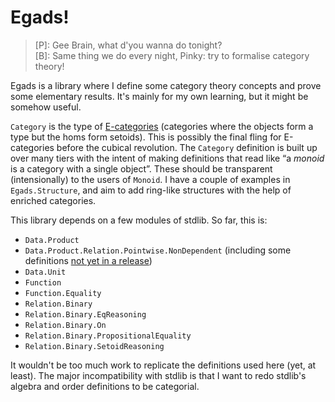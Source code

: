 # Egads!

> [P]: Gee Brain, what d'you wanna do tonight?  
> [B]: Same thing we do every night, Pinky: try to formalise category theory!

Egads is a library where I define some category theory concepts and prove some elementary results.
It's mainly for my own learning, but it might be somehow useful.

`Category` is the type of [E-categories][ecats] (categories where the objects form a type but the homs form setoids).
This is possibly the final fling for E-categories before the cubical revolution.
The `Category` definition is built up over many tiers with the intent of making definitions that read like “a *monoid* is a category with a single object”.
These should be transparent (intensionally) to the users of `Monoid`.
I have a couple of examples in `Egads.Structure`, and aim to add ring-like structures with the help of enriched categories.

This library depends on a few modules of stdlib.
So far, this is:

* `Data.Product`
* `Data.Product.Relation.Pointwise.NonDependent` (including some definitions [not yet in a release](https://github.com/agda/agda-stdlib/pull/572))
* `Data.Unit`
* `Function`
* `Function.Equality`
* `Relation.Binary`
* `Relation.Binary.EqReasoning`
* `Relation.Binary.On`
* `Relation.Binary.PropositionalEquality`
* `Relation.Binary.SetoidReasoning`

It wouldn't be too much work to replicate the definitions used here (yet, at least).
The major incompatibility with stdlib is that I want to redo stdlib's algebra and order definitions to be categorial.

[ecats]: https://arxiv.org/abs/1408.1364
